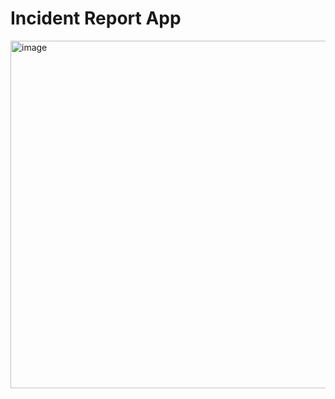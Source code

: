 # Incident Report App

<img width="1393" height="556" alt="image" src="https://github.com/user-attachments/assets/526e672e-f261-4cd2-a97b-c197d3c97846" />
